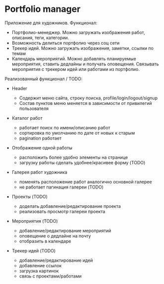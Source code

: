 # Portfolio manager
Приложение для художников. 
Функционал:
- Портфолио-менеджер. Можно загружать изображения работ, описания, теги, категории.
- Возможность делиться портфолио через соц сети
- Трекер идей. Можно загружать изображения, заметки, ссылки по темам
- Календарь мероприятий. Можно добавлять планируемые мероприятия, ставить дедлайны и получать оповещения. Связывать мероприятия с трекером идей или работами из портфолио.

Реализованный функционал / TODO:
+ Header 
    + Содержит меню сайта, строку поиска, profile/login/logout/signup
    + Состав пунктов меню меняется в зависимости от привилегий пользователя

+ Каталог работ 
    + работает поиск по имени/описанию работ
    + сортировка по умолчанию по дате от новых к старым
    + pagination работает

+ Отображение одной работы
    + расположить более удобно элементы на странице
    - загрузку работы сделать удобнее/красивее форму (TODO)

+ Галерея работ художника
    + поменять расположение работ аналогично основной галерее
    - не работает пагинация галереи (TODO)

- Проекты (TODO)
    - доделать добавление/редактирование проекта
    - реализовать просмотр галереи проекта

- Мероприятия (TODO)
    - добавление/редактирование мероприятий
    - оповещение о дедлайне на почту
    - отобразить в календаре

- Трекер идей (TODO)
    - добавление/редактирование идей
    - добавление ссылок
    - загрузка картинок
    - связь с проектами/работами
